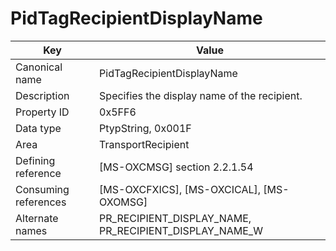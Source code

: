 # PidTagRecipientDisplayName

| Key | Value |
|---|---|
| Canonical name | PidTagRecipientDisplayName |
| Description | Specifies the display name of the recipient. |
| Property ID | 0x5FF6 |
| Data type | PtypString, 0x001F |
| Area | TransportRecipient |
| Defining reference | [MS-OXCMSG] section 2.2.1.54 |
| Consuming references | [MS-OXCFXICS], [MS-OXCICAL], [MS-OXOMSG] |
| Alternate names | PR_RECIPIENT_DISPLAY_NAME, PR_RECIPIENT_DISPLAY_NAME_W |
